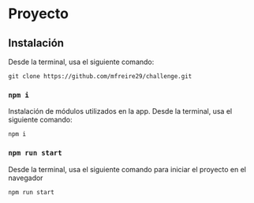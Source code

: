 # Proyecto

## Instalación

Desde la terminal, usa el siguiente comando:

```
git clone https://github.com/mfreire29/challenge.git
```

### `npm i`

Instalación de módulos utilizados en la app.
Desde la terminal, usa el siguiente comando:

```
npm i
```

### `npm run start`

Desde la terminal, usa el siguiente comando para iniciar el proyecto en el navegador

```
npm run start
```
